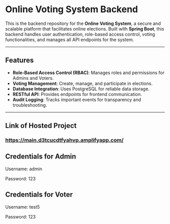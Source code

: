 # Online Voting System Backend

This is the backend repository for the **Online Voting System**, a secure and scalable platform that facilitates online elections. Built with **Spring Boot**, this backend handles user authentication, role-based access control, voting functionalities, and manages all API endpoints for the system.

---

## Features

- **Role-Based Access Control (RBAC)**: Manages roles and permissions for Admins and Voters.
- **Voting Management**: Create, manage, and participate in elections.
- **Database Integration**: Uses PostgreSQL for reliable data storage.
- **RESTful API**: Provides endpoints for frontend communication.
- **Audit Logging**: Tracks important events for transparency and troubleshooting.

---

## Link of Hosted Project

### https://main.d3tcucdtfyahvp.amplifyapp.com/

## Credentials for Admin

Username: admin

Password: 123

## Credentials for Voter

Username: test5

Password: 123
